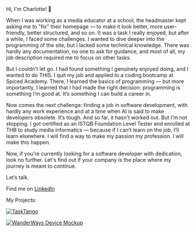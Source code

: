 Hi, I'm Charlotte! 👋

When I was working as a media educator at a school, the headmaster kept asking me to "fix" their homepage — to make it look better, more user-friendly, better structured, and so on. It was a task I really enjoyed, but after a while, I faced some challenges. I wanted to dive deeper into the programming of the site, but I lacked some technical knowledge. There was hardly any documentation, no one to ask for guidance, and most of all, my job description required me to focus on other tasks.

But I couldn't let go. I had found something I genuinely enjoyed doing, and I wanted to do THIS. I quit my job and applied to a coding bootcamp at Spiced Academy. There, I learned the basics of programming — but more importantly, I learned that I had made the right decision: programming is something I’m good at. It’s something I can build a career in.

Now comes the next challenge: finding a job in software development, with hardly any work experience and at a time when AI is said to make developers obsolete. It’s tough. And so far, it hasn’t worked out. But I’m not stopping. I got certified as an ISTQB Foundation Level Tester and enrolled at THB to study media informatics — because if I can’t learn on the job, I’ll learn elsewhere. I will find a way to make my passion my profession. I will make this happen.

Now, if you're currently looking for a software developer with dedication, look no further. Let's find out if your company is the place where my journey is meant to continue.

Let’s talk.

Find me on [LinkedIn](https://www.linkedin.com/in/charlotte-keuer-b4b24024b/)

My Projects:


[![TaskTango](https://github.com/uetrozi/uetrozi/assets/139115048/3b26e730-3468-439d-898e-8c619da2211d)](https://tasktango.vercel.app/)

[![WanderWays Device Mockup](https://github.com/uetrozi/charlotte-konrad-tourio-app/assets/139115048/dd158a68-5a8c-4cfb-bd4b-e0f922c43ab6)](https://charlotte-konrad-tourio-app.vercel.app/)

